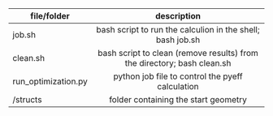 | file/folder	| description |  
| ------------- |:-------------:|
| job.sh | bash script to run the calculion in the shell; bash job.sh |
| clean.sh | bash script to clean (remove results) from the directory; bash clean.sh |
| run_optimization.py | python job file to control the pyeff calculation | 
| /structs | folder containing the start geometry | 
